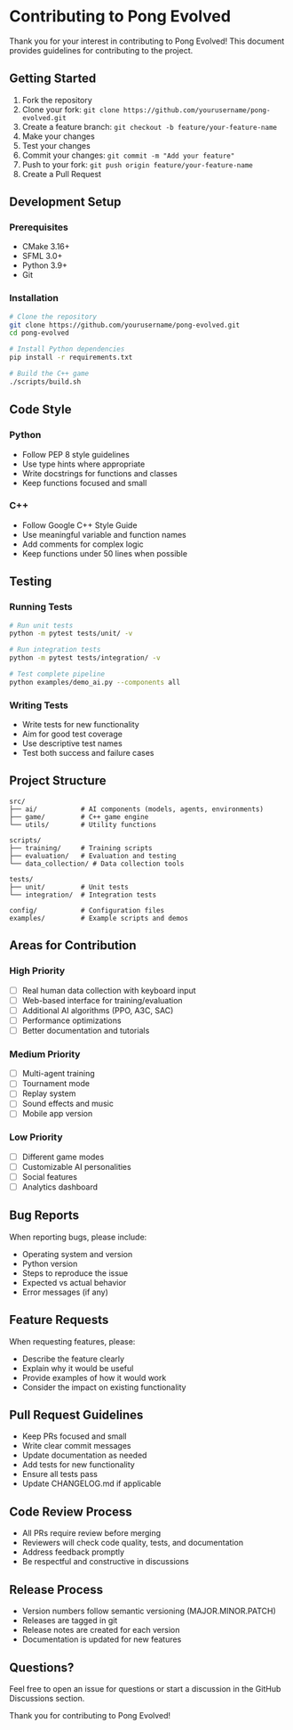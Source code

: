 # Contributing to Pong Evolved

Thank you for your interest in contributing to Pong Evolved! This document provides guidelines for contributing to the project.

## Getting Started

1. Fork the repository
2. Clone your fork: `git clone https://github.com/yourusername/pong-evolved.git`
3. Create a feature branch: `git checkout -b feature/your-feature-name`
4. Make your changes
5. Test your changes
6. Commit your changes: `git commit -m "Add your feature"`
7. Push to your fork: `git push origin feature/your-feature-name`
8. Create a Pull Request

## Development Setup

### Prerequisites
- CMake 3.16+
- SFML 3.0+
- Python 3.9+
- Git

### Installation
```bash
# Clone the repository
git clone https://github.com/yourusername/pong-evolved.git
cd pong-evolved

# Install Python dependencies
pip install -r requirements.txt

# Build the C++ game
./scripts/build.sh
```

## Code Style

### Python
- Follow PEP 8 style guidelines
- Use type hints where appropriate
- Write docstrings for functions and classes
- Keep functions focused and small

### C++
- Follow Google C++ Style Guide
- Use meaningful variable and function names
- Add comments for complex logic
- Keep functions under 50 lines when possible

## Testing

### Running Tests
```bash
# Run unit tests
python -m pytest tests/unit/ -v

# Run integration tests
python -m pytest tests/integration/ -v

# Test complete pipeline
python examples/demo_ai.py --components all
```

### Writing Tests
- Write tests for new functionality
- Aim for good test coverage
- Use descriptive test names
- Test both success and failure cases

## Project Structure

```
src/
├── ai/           # AI components (models, agents, environments)
├── game/         # C++ game engine
└── utils/        # Utility functions

scripts/
├── training/     # Training scripts
├── evaluation/   # Evaluation and testing
└── data_collection/ # Data collection tools

tests/
├── unit/         # Unit tests
└── integration/  # Integration tests

config/           # Configuration files
examples/         # Example scripts and demos
```

## Areas for Contribution

### High Priority
- [ ] Real human data collection with keyboard input
- [ ] Web-based interface for training/evaluation
- [ ] Additional AI algorithms (PPO, A3C, SAC)
- [ ] Performance optimizations
- [ ] Better documentation and tutorials

### Medium Priority
- [ ] Multi-agent training
- [ ] Tournament mode
- [ ] Replay system
- [ ] Sound effects and music
- [ ] Mobile app version

### Low Priority
- [ ] Different game modes
- [ ] Customizable AI personalities
- [ ] Social features
- [ ] Analytics dashboard

## Bug Reports

When reporting bugs, please include:
- Operating system and version
- Python version
- Steps to reproduce the issue
- Expected vs actual behavior
- Error messages (if any)

## Feature Requests

When requesting features, please:
- Describe the feature clearly
- Explain why it would be useful
- Provide examples of how it would work
- Consider the impact on existing functionality

## Pull Request Guidelines

- Keep PRs focused and small
- Write clear commit messages
- Update documentation as needed
- Add tests for new functionality
- Ensure all tests pass
- Update CHANGELOG.md if applicable

## Code Review Process

- All PRs require review before merging
- Reviewers will check code quality, tests, and documentation
- Address feedback promptly
- Be respectful and constructive in discussions

## Release Process

- Version numbers follow semantic versioning (MAJOR.MINOR.PATCH)
- Releases are tagged in git
- Release notes are created for each version
- Documentation is updated for new features

## Questions?

Feel free to open an issue for questions or start a discussion in the GitHub Discussions section.

Thank you for contributing to Pong Evolved!
